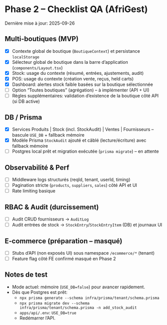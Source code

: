 # Phase 2 – Checklist QA (AfriGest)

Dernière mise à jour: 2025-09-26

## Multi‑boutiques (MVP)
- [x] Contexte global de boutique (`BoutiqueContext`) et persistance `localStorage`
- [x] Sélecteur global de boutique dans la barre d’application (`components/Layout.tsx`)
- [x] Stock: usage du contexte (résumé, entrées, ajustements, audit)
- [x] POS: usage du contexte (création vente, reçus, held carts)
- [x] Dashboard: alertes stock faible basées sur la boutique sélectionnée
- [ ] Option “Toutes boutiques” (agrégation) – à implémenter (API + UI)
- [ ] Règles supplémentaires: validation d’existence de la boutique côté API (si DB active)

## DB / Prisma
- [x] Services Produits | Stock (incl. StockAudit) | Ventes | Fournisseurs – bascule `USE_DB` + fallback mémoire
- [x] Modèle Prisma `StockAudit` ajouté et câblé (lecture/écriture) avec fallback mémoire
- [ ] Postgres local prêt et migration exécutée (`prisma migrate`) – en attente

## Observabilité & Perf
- [ ] Middleware logs structurés (reqId, tenant, userId, timing)
- [ ] Pagination stricte (`products`, `suppliers`, `sales`) côté API et UI
- [ ] Rate limiting basique

## RBAC & Audit (durcissement)
- [ ] Audit CRUD fournisseurs → `AuditLog`
- [ ] Audit entrées de stock → `StockEntry`/`StockEntryItem` (DB) et journaux UI

## E‑commerce (préparation – masqué)
- [ ] Stubs d’API (non exposés UI) sous namespace `/ecommerce/*` (tenant)
- [ ] Feature flag côté FE confirmé masqué en Phase 2

## Notes de test
- Mode actuel: mémoire (`USE_DB=false`) pour avancer rapidement.
- Dès que Postgres est prêt:
  - `npx prisma generate --schema infra/prisma/tenant/schema.prisma`
  - `npx prisma migrate dev --schema infra/prisma/tenant/schema.prisma -n add_stock_audit`
  - `apps/api/.env`: `USE_DB=true`
  - Redémarrer l’API.
